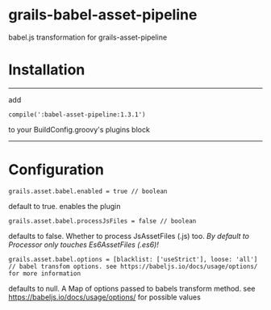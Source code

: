 # grails-babel-asset-pipeline
babel.js transformation for grails-asset-pipeline

# Installation
-----
add
```
compile(':babel-asset-pipeline:1.3.1')
```
to your BuildConfig.groovy's plugins block

-----

# Configuration
```
grails.asset.babel.enabled = true // boolean 
```
default to true. enables the plugin

```
grails.asset.babel.processJsFiles = false // boolean
```
defaults to false. Whether to process JsAssetFiles (.js) too. *By default to Processor only touches Es6AssetFiles (.es6)!*

```
grails.asset.babel.options = [blacklist: ['useStrict'], loose: 'all'] // babel transfom options. see https://babeljs.io/docs/usage/options/ for more information
```
defaults to null. A Map of options passed to babels transform method. see https://babeljs.io/docs/usage/options/ for possible values

